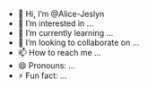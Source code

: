 - 👋 Hi, I’m @Alice-Jeslyn
- 👀 I’m interested in ...
- 🌱 I’m currently learning ...
- 💞️ I’m looking to collaborate on ...
- 📫 How to reach me ...
- 😄 Pronouns: ...
- ⚡ Fun fact: ...

<!---
Alice-Jeslyn/Alice-Jeslyn is a ✨ special ✨ repository because its `README.md` (this file) appears on your GitHub profile.
You can click the Preview link to take a look at your changes.
--->
